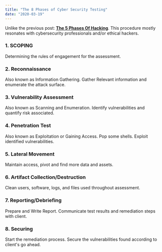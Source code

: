 ```yaml
---
title: "The 8 Phases of Cyber Security Testing"
date: "2020-03-19"
---
```


Unlike the previous post: [**The 5 Phases Of Hacking**](https://ajulusthoughts.wordpress.com/2020/03/19/the-5-phases-of-hacking/). This procedure mostly resonates with cybersecurity professionals and/or ethical hackers.

### 1\. SCOPING

Determining the rules of engagement for the assessment.

### 2\. Reconnaissance

Also known as Information Gathering. Gather Relevant information and enumerate the attack surface.

### 3\. Vulnerability Assessment

Also known as Scanning and Enumeration. Identify vulnerabilities and quantify risk associated.

### 4\. Penetration Test

Also known as Exploitation or Gaining Access. Pop some shells. Exploit identified vulnerabilities.

### 5\. Lateral Movement

Maintain access, pivot and find more data and assets.

### 6\. Artifact Collection/Destruction

Clean users, software, logs, and files used throughout assessment.

### 7\. Reporting/Debriefing

Prepare and Write Report. Communicate test results and remediation steps with client.

### 8\. Securing

Start the remediation process. Secure the vulnerabilities found according to client's go ahead.
